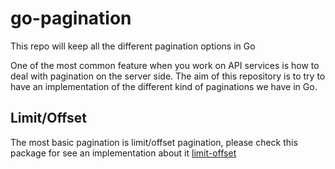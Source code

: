 # go-pagination

This repo will keep all the different pagination options in Go

One of the most common feature when you work on API services is how to deal with pagination on the server side. The aim of this repository is to try to have an implementation of the different kind of paginations we have in Go.

## Limit/Offset

The most basic pagination is limit/offset pagination, please check this package for see an implementation about it [limit-offset](https://github.com/ramonmacias/go-pagination/limit-offset)
